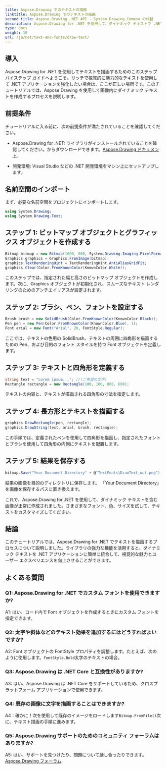 ```yaml
---
title: Aspose.Drawing でのテキストの描画
linktitle: Aspose.Drawing でのテキストの描画
second_title: Aspose.Drawing .NET API - System.Drawing.Common の代替
description: Aspose.Drawing for .NET を使用して、ダイナミック テキストで .NET アプリケーションを強化します。ステップバイステップのガイドに従って、テキストを描画し、フォントをカスタマイズし、視覚的に魅力的な画像を作成します。
type: docs
weight: 10
url: /ja/net/text-and-fonts/draw-text/
---
```

## 導入

Aspose.Drawing for .NET を使用してテキストを描画するためのこのステップバイステップ ガイドへようこそ。リッチで視覚的に魅力的なテキストを使用して .NET アプリケーションを強化したい場合は、ここが正しい場所です。このチュートリアルでは、Aspose.Drawing を使用して画像内にダイナミック テキストを作成するプロセスを説明します。

## 前提条件

チュートリアルに入る前に、次の前提条件が満たされていることを確認してください。

-  Aspose.Drawing for .NET: ライブラリがインストールされていることを確認してください。からダウンロードできます。[Aspose.Drawing ドキュメント](https://reference.aspose.com/drawing/net/).

- 開発環境: Visual Studio などの .NET 開発環境をマシン上にセットアップします。

## 名前空間のインポート

まず、必要な名前空間をプロジェクトにインポートします。

```csharp
using System.Drawing;
using System.Drawing.Text;
```

## ステップ 1: ビットマップ オブジェクトとグラフィックス オブジェクトを作成する

```csharp
Bitmap bitmap = new Bitmap(1000, 800, System.Drawing.Imaging.PixelFormat.Format32bppPArgb);
Graphics graphics = Graphics.FromImage(bitmap);
graphics.TextRenderingHint = TextRenderingHint.AntiAliasGridFit;
graphics.Clear(Color.FromKnownColor(KnownColor.White));
```

このステップでは、指定された幅と高さのビットマップ オブジェクトを作成します。次に、Graphics オブジェクトが初期化され、スムーズなテキスト レンダリングのためのアンチエイリアスが設定されます。

## ステップ 2: ブラシ、ペン、フォントを設定する

```csharp
Brush brush = new SolidBrush(Color.FromKnownColor(KnownColor.Black));
Pen pen = new Pen(Color.FromKnownColor(KnownColor.Blue), 1);
Font arial = new Font("Arial", 20, FontStyle.Regular);
```

ここでは、テキストの色用の SolidBrush、テキストの周囲に四角形を描画するための Pen、および目的のフォント スタイルを持つ Font オブジェクトを定義します。

## ステップ 3: テキストと四角形を定義する

```csharp
string text = "Lorem ipsum..."; //(ご希望の文字)
Rectangle rectangle = new Rectangle(100, 100, 800, 600);
```

テキストの内容と、テキストが描画される四角形の寸法を指定します。

## ステップ 4: 長方形とテキストを描画する

```csharp
graphics.DrawRectangle(pen, rectangle);
graphics.DrawString(text, arial, brush, rectangle);
```

この手順では、定義されたペンを使用して四角形を描画し、指定されたフォントとブラシを使用して四角形の内側にテキストを配置します。

## ステップ 5: 結果を保存する

```csharp
bitmap.Save("Your Document Directory" + @"TextFonts\DrawText_out.png");
```

結果の画像を目的のディレクトリに保存します。 「Your Document Directory」を画像を保存するパスに置き換えます。

これで、Aspose.Drawing for .NET を使用して、ダイナミック テキストを含む画像が正常に作成されました。さまざまなフォント、色、サイズを試して、テキストをカスタマイズしてください。

## 結論

このチュートリアルでは、Aspose.Drawing for .NET でテキストを描画するプロセスについて説明しました。ライブラリの強力な機能を活用すると、ダイナミック テキストを .NET アプリケーションに簡単に統合して、視覚的な魅力とユーザー エクスペリエンスを向上させることができます。

## よくある質問

### Q1: Aspose.Drawing for .NET でカスタム フォントを使用できますか?

A1: はい、コード内で Font オブジェクトを作成するときにカスタム フォントを指定できます。

### Q2: 太字や斜体などのテキスト効果を追加するにはどうすればよいですか?

 A2: Font オブジェクトの FontStyle プロパティを調整します。たとえば、次のように使用します。`FontStyle.Bold`太字のテキストの場合。

### Q3: Aspose.Drawing は .NET Core と互換性がありますか?

A3: はい、Aspose.Drawing は .NET Core をサポートしているため、クロスプラットフォーム アプリケーションで使用できます。

### Q4: 既存の画像に文字を描画することはできますか?

 A4：確かに！次を使用して既存のイメージをロードします`Bitmap.FromFile()`次に、テキスト描画の手順に進みます。

### Q5: Aspose.Drawing サポートのためのコミュニティ フォーラムはありますか?

 A5: はい、サポートを見つけたり、問題について話し合ったりできます。[Aspose.Drawing フォーラム](https://forum.aspose.com/c/diagram/17).